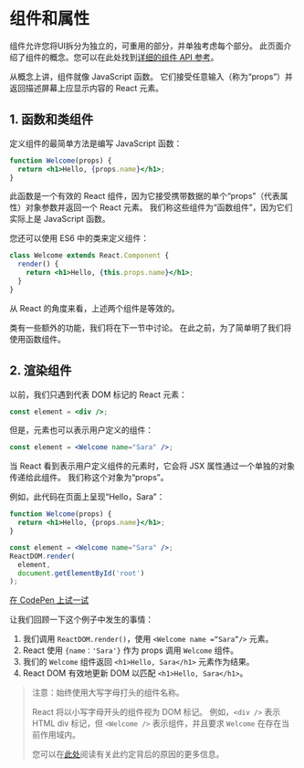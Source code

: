 # 组件和属性

组件允许您将UI拆分为独立的，可重用的部分，并单独考虑每个部分。 此页面介绍了组件的概念。您可以在此处找到[详细的组件 API 参考](https://reactjs.org/docs/react-component.html)。

从概念上讲，组件就像 JavaScript 函数。 它们接受任意输入（称为“props”）并返回描述屏幕上应显示内容的 React 元素。

## 1. 函数和类组件

定义组件的最简单方法是编写 JavaScript 函数：

```jsx
function Welcome(props) {
  return <h1>Hello, {props.name}</h1>;
}
```

此函数是一个有效的 React 组件，因为它接受携带数据的单个“props”（代表属性）对象参数并返回一个 React 元素。 我们称这些组件为“函数组件”，因为它们实际上是 JavaScript 函数。

您还可以使用 ES6 中的类来定义组件：

```jsx
class Welcome extends React.Component {
  render() {
    return <h1>Hello, {this.props.name}</h1>;
  }
}
```

从 React 的角度来看，上述两个组件是等效的。

类有一些额外的功能，我们将在下一节中讨论。 在此之前，为了简单明了我们将使用函数组件。

## 2. 渲染组件

以前，我们只遇到代表 DOM 标记的 React 元素：

```jsx
const element = <div />;
```

但是，元素也可以表示用户定义的组件：

```jsx
const element = <Welcome name="Sara" />;
```

当 React 看到表示用户定义组件的元素时，它会将 JSX 属性通过一个单独的对象传递给此组件。 我们称这个对象为“props”。

例如，此代码在页面上呈现“Hello，Sara”：

```jsx
function Welcome(props) {
  return <h1>Hello, {props.name}</h1>;
}

const element = <Welcome name="Sara" />;
ReactDOM.render(
  element,
  document.getElementById('root')
);
```

[在 CodePen 上试一试](https://reactjs.org/redirect-to-codepen/components-and-props/rendering-a-component)

让我们回顾一下这个例子中发生的事情：

1. 我们调用 `ReactDOM.render()`，使用 `<Welcome name =“Sara”/>` 元素。
2. React 使用 `{name：'Sara'}` 作为 props 调用 `Welcome` 组件。
3. 我们的 `Welcome` 组件返回 `<h1>Hello, Sara</h1>` 元素作为结果。
4. React DOM 有效地更新 DOM 以匹配 `<h1>Hello, Sara</h1>`。

>注意：始终使用大写字母打头的组件名称。
>
>React 将以小写字母开头的组件视为 DOM 标记。 例如，`<div />` 表示 HTML div 标记，但 `<Welcome />` 表示组件，并且要求 `Welcome` 在存在当前作用域内。
>
>您可以在[此处](https://reactjs.org/docs/jsx-in-depth.html#user-defined-components-must-be-capitalized)阅读有关此约定背后的原因的更多信息。